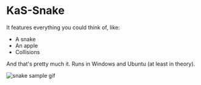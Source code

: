 # KaS-Snake

It features everything you could think of, like:
- A snake
- An apple
- Collisions

And that's pretty much it. Runs in Windows and Ubuntu (at least in theory).

 ![snake sample gif](https://github.com/kasimxo/KaS-Snake/assets/113863096/6ab64959-5464-45c9-b810-4d4bbe6ddac4)

